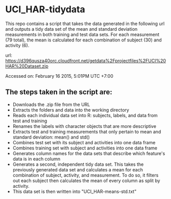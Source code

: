 # UCI_HAR-tidydata

This repo contains a script that takes the data generated in the following url and outputs a tidy data set of the mean and standard deviation measurements in both training and test data sets. For each measurement (79 total), the mean is calculated for each combination of subject (30) and activity (6).

url: https://d396qusza40orc.cloudfront.net/getdata%2Fprojectfiles%2FUCI%20HAR%20Dataset.zip 

Accessed on: February 16 2015, 5:01PM UTC +7:00

## The steps taken in the script are:
* Downloads the .zip file from the URL
* Extracts the folders and data into the working directory
* Reads each individual data set into R: subjects, labels, and data from test and training
* Renames the labels with character objects that are more descriptive
* Extracts test and training measurements that only pertain to mean and standard deviation: mean() and std()
* Combines test set with its subject and activities into one data frame
* Combines training set with subject and activities into one data frame
* Generates column names for the data sets that describe which feature's data is in each column
* Generates a second, independent tidy data set. This takes the previously generated data set and calculates a mean for each combination of subject, activity, and measurement. To do so, it filters out each subject then calculates the mean of every column as split by activity.
* This data set is then written into "UCI_HAR-means-std.txt"